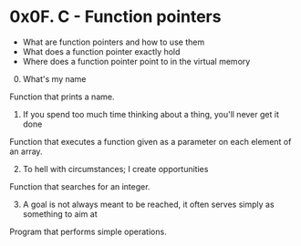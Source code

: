 # 0x0F. C - Function pointers

- What are function pointers and how to use them
- What does a function pointer exactly hold
- Where does a function pointer point to in the virtual memory

0. What's my name

Function that prints a name.

1. If you spend too much time thinking about a thing, you'll never get it done

Function that executes a function given as a parameter on each element of an array.

2. To hell with circumstances; I create opportunities

Function that searches for an integer.

3. A goal is not always meant to be reached, it often serves simply as something to aim at

Program that performs simple operations.


